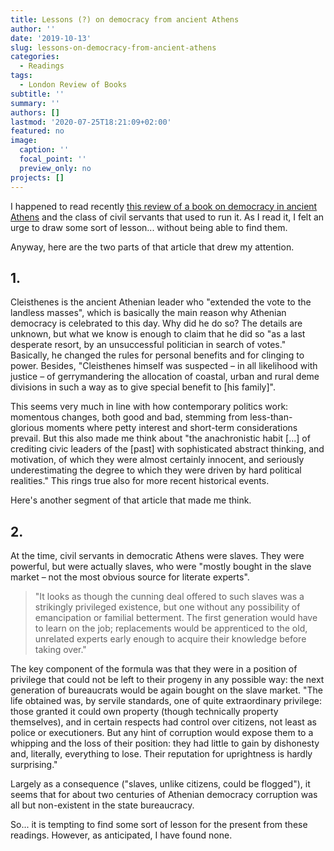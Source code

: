 ```yaml
---
title: Lessons (?) on democracy from ancient Athens
author: ''
date: '2019-10-13'
slug: lessons-on-democracy-from-ancient-athens
categories:
  - Readings
tags:
  - London Review of Books
subtitle: ''
summary: ''
authors: []
lastmod: '2020-07-25T18:21:09+02:00'
featured: no
image:
  caption: ''
  focal_point: ''
  preview_only: no
projects: []
---
```


I happened to read recently [this review of a book on democracy in ancient Athens](https://www.lrb.co.uk/v39/n08/peter-green/class-war) and the class of civil servants that used to run it. As I read it, I felt an urge to draw some sort of lesson... without being able to find them.

Anyway, here are the two parts of that article that drew my attention.

## 1.

Cleisthenes is the ancient Athenian leader who "extended the vote to the landless masses", which is basically the main reason why Athenian democracy is celebrated to this day. Why did he do so? The details are unknown, but what we know is enough to claim that he did so "as a last desperate resort, by an unsuccessful politician in search of votes." Basically, he changed the rules for personal benefits and for clinging to power. Besides, "Cleisthenes himself was suspected – in all likelihood with justice – of gerrymandering the allocation of coastal, urban and rural deme divisions in such a way as to give special benefit to [his family]".

This seems very much in line with how contemporary politics work: momentous changes, both good and bad, stemming from less-than-glorious moments where petty interest and short-term considerations prevail. But this also made me think about "the anachronistic habit [...] of crediting civic leaders of the [past] with sophisticated abstract thinking, and motivation, of which they were almost certainly innocent, and seriously underestimating the degree to which they were driven by hard political realities." This rings true also for more recent historical events.

Here's another segment of that article that made me think.

## 2.

At the time, civil servants in democratic Athens were slaves. They were powerful, but were actually slaves, who were "mostly bought in the slave market – not the most obvious source for literate experts".

> "It looks as though the cunning deal offered to such slaves was a strikingly privileged existence, but one without any possibility of emancipation or familial betterment. The first generation would have to learn on the job; replacements would be apprenticed to the old, unrelated experts early enough to acquire their knowledge before taking over."

The key component of the formula was that they were in a position of privilege that could not be left to their progeny in any possible way: the next generation of bureaucrats would be again bought on the slave market. "The life obtained was, by servile standards, one of quite extraordinary privilege: those granted it could own property (though technically property themselves), and in certain respects had control over citizens, not least as police or executioners. But any hint of corruption would expose them to a whipping and the loss of their position: they had little to gain by dishonesty and, literally, everything to lose. Their reputation for uprightness is hardly surprising."

Largely as a consequence ("slaves, unlike citizens, could be flogged"), it seems that for about two centuries of Athenian democracy corruption was all but non-existent in the state bureaucracy.

So... it is tempting to find some sort of lesson for the present from these readings. However, as anticipated, I have found none.

